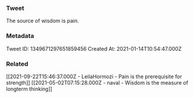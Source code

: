 ### Tweet
The source of wisdom is pain.

### Metadata
Tweet ID: 1349671297651859456
Created At: 2021-01-14T10:54:47.000Z

### Related
[[2021-09-22T15:46:37.000Z - LeilaHormozi - Pain is the prerequisite for strength]]
[[2021-05-02T07:15:28.000Z - naval - Wisdom is the measure of longterm thinking]]

